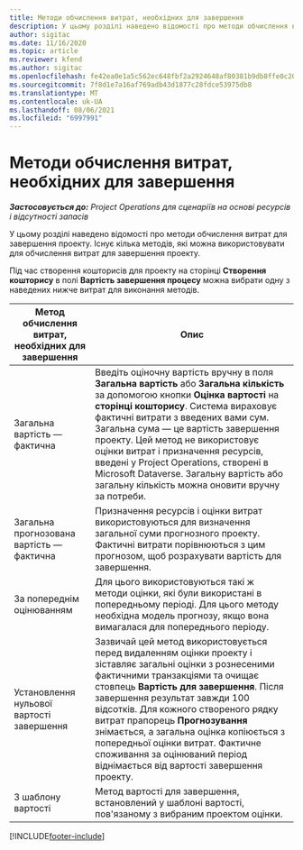 ```yaml
---
title: Методи обчислення витрат, необхідних для завершення
description: У цьому розділі наведено відомості про методи обчислення витрат для завершення проекту.
author: sigitac
ms.date: 11/16/2020
ms.topic: article
ms.reviewer: kfend
ms.author: sigitac
ms.openlocfilehash: fe42ea0e1a5c562ec648fbf2a2924648af80381b9db8ffe0c209cb5247bb2ba2
ms.sourcegitcommit: 7f8d1e7a16af769adb43d1877c28fdce53975db8
ms.translationtype: MT
ms.contentlocale: uk-UA
ms.lasthandoff: 08/06/2021
ms.locfileid: "6997991"
---
```

# <a name="cost-to-complete-methods"></a>Методи обчислення витрат, необхідних для завершення

_**Застосовується до:** Project Operations для сценаріїв на основі ресурсів і відсутності запасів_

У цьому розділі наведено відомості про методи обчислення витрат для завершення проекту. Існує кілька методів, які можна використовувати для обчислення витрат для завершення проекту. 

Під час створення кошторисів для проекту на сторінці **Створення кошторису** в полі **Вартість завершення процесу** можна вибрати одну з наведених нижче витрат для виконання методів.

| Метод обчислення витрат, необхідних для завершення    | Опис                                                                                                                                                                                                                                                                                                                                                                                                                                                                                        |
|------------------------------|----------------------------------------------------------------------------------------------------------------------------------------------------------------------------------------------------------------------------------------------------------------------------------------------------------------------------------------------------------------------------------------------------------------------------------------------------------------------------------------------------|
| Загальна вартість — фактична            | Введіть оціночну вартість вручну в поля **Загальна вартість** або **Загальна кількість** за допомогою кнопки **Оцінка вартості** на **сторінці кошторису**. Система вираховує фактичні витрати з введених вами сум. Загальна сума — це вартість завершення проекту. Цей метод не використовує оцінки витрат і призначення ресурсів, введені у Project Operations, створені в Microsoft Dataverse. Загальну вартість або загальну кількість можна оновити вручну за потреби.  |
| Загальна прогнозована вартість — фактична        | Призначення ресурсів і оцінки витрат використовуються для визначення загальної суми прогнозного проекту. Фактичні витрати порівнюються з цим прогнозом, щоб розрахувати вартість для завершення.                                                                                                                                                                                                                                                                          |
| За попереднім оцінюванням         | Для цього використовуються такі ж методи оцінки, які були використані в попередньому періоді. Для цього методу необхідна модель прогнозу, якщо вона вимагалася для попереднього періоду.                                                                                                                                                                                                                                                                                                                           |
| Установлення нульової вартості завершення | Зазвичай цей метод використовується перед видаленням оцінки проекту і зіставляє загальні оцінки з рознесеними фактичними транзакціями та очищає стовпець **Вартість для завершення**. Після завершення результат завжди 100 відсотків. Для кожного створеного рядку витрат прапорець **Прогнозування** знімається, а загальна оцінка копіюється з попередньої оцінки витрат. Фактичне споживання за оцінюваний період віднімається від вартості завершення проекту.              |
| З шаблону вартості           | Метод вартості для завершення, встановлений у шаблоні вартості, пов'язаному з вибраним проектом оцінки.                                                                                                                                                                                                                                                                                                                                                                          |


[!INCLUDE[footer-include](../includes/footer-banner.md)]